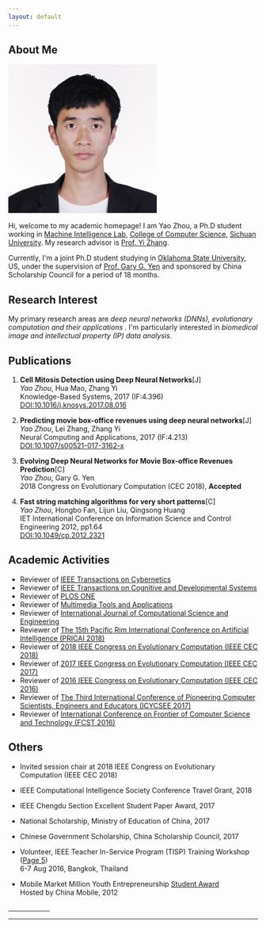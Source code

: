 ```yaml
---
layout: default
---
```


## About Me

<img class="profile-picture" src="photo_personal.jpg">

Hi, welcome to my academic homepage! I am Yao Zhou, a Ph.D student working in [Machine Intelligence Lab](http://www.machineilab.org), [College of Computer Science](http://cs.scu.edu.cn), [Sichuan University](http://www.scu.edu.cn). My research advisor is [Prof. Yi Zhang](http://www.machineilab.org/users/zhangyi/).

Currently, I'm a joint Ph.D student studying in [Oklahoma State University](https://go.okstate.edu/), US, under the supervision of [Prof. Gary G. Yen](http://isc.okstate.edu/) and sponsored by China Scholarship Council for a period of 18 months.

## Research Interest

My primary research areas are *deep neural networks (DNNs), evolutionary computation and their applications* . I'm particularly interested in *biomedical image and intellectual property (IP) data analysis*.


## Publications

1. **Cell Mitosis Detection using Deep Neural Networks**[J]  
*Yao Zhou*, Hua Mao, Zhang Yi  
Knowledge-Based Systems, 2017 (IF:4.396)  
[DOI:10.1016/j.knosys.2017.08.016](https://doi.org/10.1016/j.knosys.2017.08.016)

2. **Predicting movie box-office revenues using deep neural networks**[J]  
*Yao Zhou*, Lei Zhang, Zhang Yi  
Neural Computing and Applications, 2017 (IF:4.213)  
[DOI:10.1007/s00521-017-3162-x](https://doi.org/10.1007/s00521-017-3162-x)

3. **Evolving Deep Neural Networks for Movie Box-office Revenues Prediction**[C]  
*Yao Zhou*, Gary G. Yen  
2018 Congress on Evolutionary Computation (CEC 2018), **Accepted**

4. **Fast string matching algorithms for very short patterns**[C]  
*Yao Zhou*, Hongbo Fan, Lijun Liu, Qingsong Huang   
IET International Conference on Information Science and Control Engineering 2012, pp1.64  
[DOI:10.1049/cp.2012.2321](http://dx.doi.org/10.1049/cp.2012.2321)

## Academic Activities
* Reviewer of [IEEE Transactions on Cybernetics](http://ieeexplore.ieee.org/xpl/RecentIssue.jsp?punumber=6221036)
* Reviewer of [IEEE Transactions on Cognitive and Developmental Systems](https://ieeexplore.ieee.org/xpl/RecentIssue.jsp?punumber=7274989)
* Reviewer of [PLOS ONE](http://journals.plos.org/plosone/)
* Reviewer of [Multimedia Tools and Applications](https://link.springer.com/journal/11042)
* Reviewer of [International Journal of Computational Science and Engineering](http://www.inderscience.com/jhome.php?jcode=ijcse)
* Reviewer of [The 15th Pacific Rim International Conference on Artificial Intelligence (PRICAI 2018)](http://cse.seu.edu.cn/pricai18/)
* Reviewer of [2018 IEEE Congress on Evolutionary Computation (IEEE CEC 2018)](http://www.ecomp.poli.br/~wcci2018/)
* Reviewer of [2017 IEEE Congress on Evolutionary Computation (IEEE CEC 2017)](http://www.cec2017.org/)
* Reviewer of [2016 IEEE Congress on Evolutionary Computation (IEEE CEC 2016)](http://www.wcci2016.org/)
* Reviewer of [The Third International Conference of Pioneering Computer Scientists, Engineers and Educators (ICYCSEE 2017)](http://www.icpcsee.org/)
* Reviewer of [International Conference on Frontier of Computer Science and Technology (FCST 2016)](http://www.wikicfp.com/cfp/servlet/event.showcfp?eventid=56691&copyownerid=81990)

## Others
* Invited session chair at 2018 IEEE Congress on Evolutionary Computation (IEEE CEC 2018)

* IEEE Computational Intelligence Society Conference Travel Grant, 2018

* IEEE Chengdu Section Excellent Student Paper Award, 2017

* National Scholarship, Ministry of Education of China, 2017

* Chinese Government Scholarship, China Scholarship Council, 2017

* Volunteer, IEEE Teacher In-Service Program (TISP) Training Workshop ([Page 5](http://www.ieeer10.org/wp-content/uploads/2017/01/R10_eNewsletter-December2016.pdf))  
6-7 Aug 2016, Bangkok, Thailand  


* Mobile Market Million Youth Entrepreneurship [Student Award](http://dev.10086.cn/ps2012)  
Hosted by China Mobile, 2012

<a href="http://52.38.47.218"><span style="color:#FFFFFF">52.38.47.218</span><a>

---
